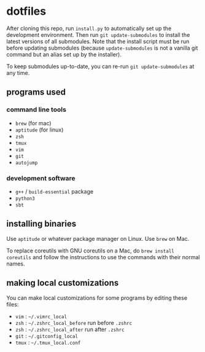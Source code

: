 dotfiles
========

After cloning this repo, run `install.py` to automatically set up the
development environment. Then run `git update-submodules` to install
the latest versions of all submodules. Note that the install script
must be run before updating submodules (because `update-submodules`
is not a vanilla git command but an alias set up by the installer).

To keep submodules up-to-date, you can re-run `git update-submodules`
at any time.

programs used
-------------

### command line tools

* `brew` (for mac)
* `aptitude` (for linux)
* `zsh`
* `tmux`
* `vim`
* `git`
* `autojump`

### development software

* `g++` / `build-essential` package
* `python3`
* `sbt`

installing binaries
-------------------

Use `aptitude` or whatever package manager on Linux. Use `brew` on Mac.

To replace coreutils with GNU coreutils on a Mac, do `brew install coreutils`
and follow the instructions to use the commands with their normal names.

making local customizations
---------------------------

You can make local customizations for some programs by editing these files:

* `vim` : `~/.vimrc_local`
* `zsh` : `~/.zshrc_local_before` run before `.zshrc`
* `zsh` : `~/.zshrc_local_after` run after `.zshrc`
* `git` : `~/.gitconfig_local`
* `tmux` : `~/.tmux_local.conf`
